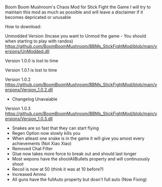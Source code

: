 Boom Boom Mushroom's Chaos Mod for Stick Fight the Game
I will try to maintain this mod as much as possible and will leave a disclaimer if it becomes depricated or unusable

How to download:

Unmodded Version (Incase you want to Unmod the game - You should when starting to play with randos)
https://github.com/BoomBoomMushroom/BBMs_StickFightMod/blob/main/versions/UnModded.dll

Version 1.0.0 is lost to time

Version 1.0.1 is lost to time

Version 1.0.2
https://github.com/BoomBoomMushroom/BBMs_StickFightMod/blob/main/versions/Version_1.0.2.dll
- Changelog Unavaiable

Version 1.0.3
https://github.com/BoomBoomMushroom/BBMs_StickFightMod/blob/main/versions/Version_1.0.3.dll
- Snakes are so fast that they can start flying
- Regen Option now slowly kills you
- When atleast one snake is in the game it will give you amost every achievements (Not Xiao Xiao)
- Removed Chat Filter
- Glue now takes more force to break out and should last longer
- Most wepons have the shootAllBullets property and will continuously shoot
- Recoil is now at 50 (think it was at 10 before?)
- Increased Ammo
- All guns have the fullAuto property but dosn't full auto (Now Fixing)
